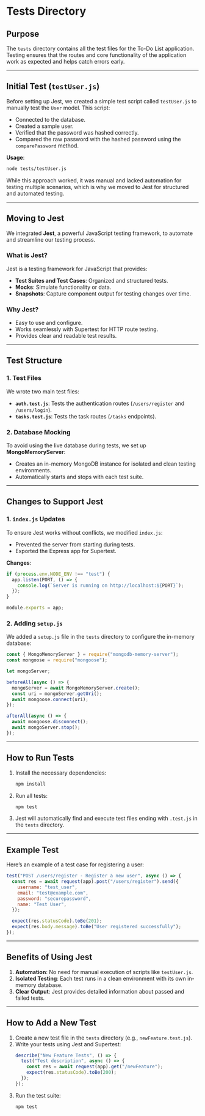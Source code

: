 # Tests Directory

## Purpose

The `tests` directory contains all the test files for the To-Do List application. Testing ensures that the routes and core functionality of the application work as expected and helps catch errors early.

---

## Initial Test (`testUser.js`)

Before setting up Jest, we created a simple test script called `testUser.js` to manually test the `User` model. This script:

- Connected to the database.
- Created a sample user.
- Verified that the password was hashed correctly.
- Compared the raw password with the hashed password using the `comparePassword` method.

**Usage**:

```bash
node tests/testUser.js
```

While this approach worked, it was manual and lacked automation for testing multiple scenarios, which is why we moved to Jest for structured and automated testing.

---

## Moving to Jest

We integrated **Jest**, a powerful JavaScript testing framework, to automate and streamline our testing process.

### **What is Jest?**

Jest is a testing framework for JavaScript that provides:

- **Test Suites and Test Cases**: Organized and structured tests.
- **Mocks**: Simulate functionality or data.
- **Snapshots**: Capture component output for testing changes over time.

### **Why Jest?**

- Easy to use and configure.
- Works seamlessly with Supertest for HTTP route testing.
- Provides clear and readable test results.

---

## Test Structure

### 1. Test Files

We wrote two main test files:

- **`auth.test.js`**: Tests the authentication routes (`/users/register` and `/users/login`).
- **`tasks.test.js`**: Tests the task routes (`/tasks` endpoints).

### 2. Database Mocking

To avoid using the live database during tests, we set up **MongoMemoryServer**:

- Creates an in-memory MongoDB instance for isolated and clean testing environments.
- Automatically starts and stops with each test suite.

---

## Changes to Support Jest

### 1. `index.js` Updates

To ensure Jest works without conflicts, we modified `index.js`:

- Prevented the server from starting during tests.
- Exported the Express app for Supertest.

**Changes**:

```javascript
if (process.env.NODE_ENV !== "test") {
  app.listen(PORT, () => {
    console.log(`Server is running on http://localhost:${PORT}`);
  });
}

module.exports = app;
```

### 2. Adding `setup.js`

We added a `setup.js` file in the `tests` directory to configure the in-memory database:

```javascript
const { MongoMemoryServer } = require("mongodb-memory-server");
const mongoose = require("mongoose");

let mongoServer;

beforeAll(async () => {
  mongoServer = await MongoMemoryServer.create();
  const uri = mongoServer.getUri();
  await mongoose.connect(uri);
});

afterAll(async () => {
  await mongoose.disconnect();
  await mongoServer.stop();
});
```

---

## How to Run Tests

1. Install the necessary dependencies:

   ```bash
   npm install
   ```

2. Run all tests:

   ```bash
   npm test
   ```

3. Jest will automatically find and execute test files ending with `.test.js` in the `tests` directory.

---

## Example Test

Here’s an example of a test case for registering a user:

```javascript
test("POST /users/register - Register a new user", async () => {
  const res = await request(app).post("/users/register").send({
    username: "test_user",
    email: "test@example.com",
    password: "securepassword",
    name: "Test User",
  });

  expect(res.statusCode).toBe(201);
  expect(res.body.message).toBe("User registered successfully");
});
```

---

## Benefits of Using Jest

1. **Automation**: No need for manual execution of scripts like `testUser.js`.
2. **Isolated Testing**: Each test runs in a clean environment with its own in-memory database.
3. **Clear Output**: Jest provides detailed information about passed and failed tests.

---

## How to Add a New Test

1. Create a new test file in the `tests` directory (e.g., `newFeature.test.js`).
2. Write your tests using Jest and Supertest:
   ```javascript
   describe("New Feature Tests", () => {
     test("Test description", async () => {
       const res = await request(app).get("/newFeature");
       expect(res.statusCode).toBe(200);
     });
   });
   ```
3. Run the test suite:
   ```bash
   npm test
   ```
